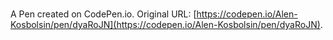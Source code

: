 # 

A Pen created on CodePen.io. Original URL: [https://codepen.io/Alen-Kosbolsin/pen/dyaRoJN](https://codepen.io/Alen-Kosbolsin/pen/dyaRoJN).

